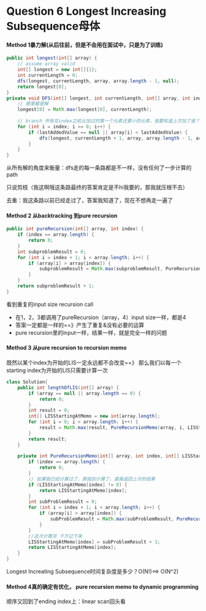 # Question 6 Longest Increasing Subsequence母体

#### Method 1暴力解(从后往前，但是不会用在面试中，只是为了训练)

```java
public int longest(int[] array) {
    // assume array valid
    int[] longest = new int[]{1};
    int currentLength = 0;
    dfs(longest, currentLength, array, array.length - 1, null);
    return longest[0];
}
private void DFS(int[] longest, int currentLength, int[] array, int index, Integer lastAddedValue) {
    // 哪里都是解
    longest[0] = Math.max(longest[0], currentLength);
    
    // branch 所有在index之前比加过的第一个元素还要小的元素，我要知道上次加了谁？
    for (int i = index; i >= 0; i++) {
        if (lastAddedValue == null || array[i] < lastAddedValue) {
            dfs(longest, currentLength + 1, array, array.length - 1, array[i]);
        }
    }
}
```

从所有解的角度来衡量：dfs走的每一条路都是不一样，没有任何了一步计算的path

只说剪枝（我这啊哦这条路最终的答案肯定是不hi我要的，那我就压根不去）

去重：我这条路以前已经走过了，答案我知道了，现在不想再走一遍了



#### Method 2 从backtracking 到pure recursion

```java
public int pureRecursion(int[] array, int index) {
    if (index == array.length) {
        return 0;
    }
    int subproblemResult = 0;
    for (int i = index + 1; i < array.length; i++) {
        if (array[i] > array[index]) {
            subproblemResult = Math.max(subproblemResult, PureRecursion[i]);
        }
    }
    return subproblemResult + 1;
}
```

看到重复的input size recursion call

* 在1，2，3都调用了pureRecursion（array，4）input size一样，都是4
* 答案一定都是一样的==》产生了重复&没有必要的运算
* pure recursion里的input一样，结果一样，就是完全一样的问题



#### Method 3 从pure recursion to recursion memo

既然以某个index为开始的LIS一定永远都不会改变==》 那么我们以每一个starting index为开始的LIS只需要计算一次

```java
class Solution{
    public int lengthOfLIS(int[] array) {
        if (array == null || array.length == 0) {
            return 0;
        }
        int result = 0;
        int[] LISStartingAtMemo = new int[array.length];
        for (int i = 0; i < array.length; i++) {
            result = Math.max(result, PureRecursionMemo(array, i, LISStartingAtMemo));
        }
        return result;
    }
    
    private int PureRecursionMemo(int[] array, int index, int[] LISStartingAtMemo) {
        if (index == array.length) {
            return 0;
        }
        // 如果我已经计算过了，那就别计算了，直接返回上次的结果
        if (LISStartingAtMemo[index] != 0) {
            return LISStartingAtMemo[index];
        }
        int subProblemResult = 0;
        for (int i = index + 1; i < array.length; i++) {
            if (array[i] > array[index]) {
                subProblemResult = Math.max(subProblemResult, PureRecursionMemo(array, i , LISStartAtMemo));
            }
        }
        //这次计算完 千万记下来
        LISStartingAtMemo[index] = subProblemResult + 1;
        return LISStartingAtMemo[index];
    }
}
```

Longest Increating Subsequence时间复杂度是多少？O(N!)==> O(N^2)

#### Method 4真的确定有优化， pure recursion memo to dynamic programming

顺序又回到了ending index上：linear scan回头看
